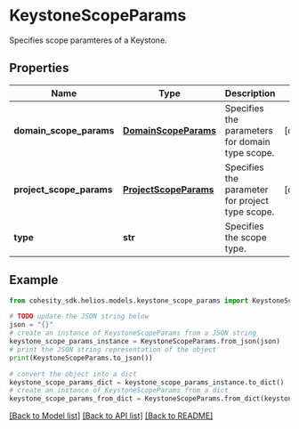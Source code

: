 # KeystoneScopeParams

Specifies scope paramteres of a Keystone.

## Properties

Name | Type | Description | Notes
------------ | ------------- | ------------- | -------------
**domain_scope_params** | [**DomainScopeParams**](DomainScopeParams.md) | Specifies the parameters for domain type scope. | [optional] 
**project_scope_params** | [**ProjectScopeParams**](ProjectScopeParams.md) | Specifies the parameter for project type scope. | [optional] 
**type** | **str** | Specifies the scope type. | 

## Example

```python
from cohesity_sdk.helios.models.keystone_scope_params import KeystoneScopeParams

# TODO update the JSON string below
json = "{}"
# create an instance of KeystoneScopeParams from a JSON string
keystone_scope_params_instance = KeystoneScopeParams.from_json(json)
# print the JSON string representation of the object
print(KeystoneScopeParams.to_json())

# convert the object into a dict
keystone_scope_params_dict = keystone_scope_params_instance.to_dict()
# create an instance of KeystoneScopeParams from a dict
keystone_scope_params_from_dict = KeystoneScopeParams.from_dict(keystone_scope_params_dict)
```
[[Back to Model list]](../README.md#documentation-for-models) [[Back to API list]](../README.md#documentation-for-api-endpoints) [[Back to README]](../README.md)


